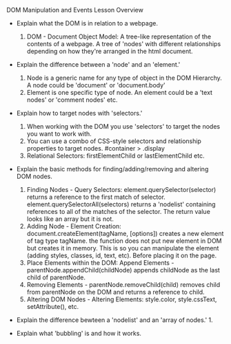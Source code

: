 DOM Manipulation and Events Lesson Overview

- Explain what the DOM is in relation to a webpage.
    1. DOM - Document Object Model:
        A tree-like representation of the contents of a webpage.
        A tree of 'nodes' with different relationships depending on how they're arranged in the html document.

- Explain the difference between a 'node' and an 'element.'
    1. Node is a generic name for any type of object in the DOM Hierarchy.
        A node could be 'document' or 'document.body'
    2. Element is one specific type of node.
        An element could be a 'text nodes' or 'comment nodes' etc.

- Explain how to target nodes with 'selectors.'
    1. When working with the DOM you use 'selectors' to target the nodes you want to work with.
    2. You can use a combo of CSS-style selectors and relationship properties to target nodes.
        #container > .display
    3. Relational Selectors:
        firstElementChild or lastElementChild etc.

- Explain the basic methods for finding/adding/removing and altering DOM nodes.
    1. Finding Nodes - Query Selectors:
        element.querySelector(selector) returns a reference to the first match of selector.
        element.querySelectorAll(selectors) returns a 'nodelist' containing references to all of the matches of the selector.
            The return value looks like an array but it is not.
    2. Adding Node - Element Creation:
        document.createElement(tagName, [options]) creates a new element of tag type tagName.
        the function does not put new element in DOM but creates it in memory. 
            This is so you can manipulate the element (adding styles, classes, id, text, etc). Before placing it on the page.
    3. Place Elements within the DOM:
        Append Elements - parentNode.appendChild(childNode) appends childNode as the last child of parentNode.
    4. Removing Elements - parentNode.removeChild(child) removes child from parentNode on the DOM and returns a reference to child.
    5. Altering DOM Nodes - Altering Elements:
        style.color, style.cssText, setAttribute(), etc.
        
- Explain the difference bewteen a 'nodelist' and an 'array of nodes.'
    1. 
- Explain what 'bubbling' is and how it works.
